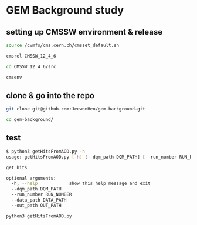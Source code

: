 # GEM Background study

## setting up CMSSW environment & release
```bash
source /cvmfs/cms.cern.ch/cmsset_default.sh

cmsrel CMSSW_12_4_6

cd CMSSW_12_4_6/src

cmsenv

```

## clone & go into the repo
```bash
git clone git@github.com:JeewonHeo/gem-background.git

cd gem-background/
```

## test
```bash
$ python3 getHitsFromAOD.py -h
usage: getHitsFromAOD.py [-h] [--dqm_path DQM_PATH] [--run_number RUN_NUMBER] [--data_path DATA_PATH] [--out_path OUT_PATH]

get hits

optional arguments:
  -h, --help            show this help message and exit
  --dqm_path DQM_PATH
  --run_number RUN_NUMBER
  --data_path DATA_PATH
  --out_path OUT_PATH

python3 getHitsFromAOD.py
```

